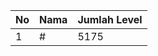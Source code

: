 | No | Nama            | Jumlah Level |
|----|-----------------|--------------|
| 1  | #    |    5175        |
